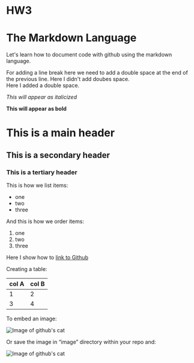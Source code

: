# HW3
# The Markdown Language
Let's learn how to document code with github using the markdown language. 

For adding a line break here we need to add a double space at the end of the previous line.
Here I didn't add doubes space.  
Here I added a double space.

*This will appear as italicized*

**This will appear as bold**

# This is a main header
## This is a secondary header
### This is a tertiary header

This is how we list items:
- one
- two
- three

And this is how we order items:

1.  one
2.  two
3.  three

Here I show how to [link to Github](https://github.com/)

Creating a table:

col A | col B
-------|--------
1 | 2
3 | 4

To embed an image:

![Image of github's cat](https://pbs.twimg.com/profile_images/616309728688238592/pBeeJQDQ.png)

Or save the image in “image” directory within your repo and:

![Image of github's cat](/images/github-octocat.png)

